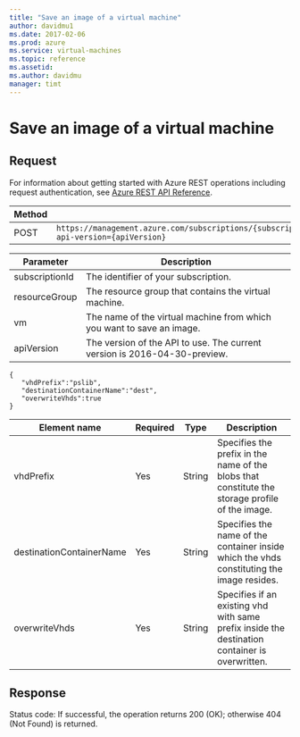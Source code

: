 ```yaml
---
title: "Save an image of a virtual machine"
author: davidmu1
ms.date: 2017-02-06
ms.prod: azure
ms.service: virtual-machines
ms.topic: reference
ms.assetid:
ms.author: davidmu
manager: timt
---
```


# Save an image of a virtual machine    
    
## Request    
 
For information about getting started with Azure REST operations including request authentication, see [Azure REST API Reference](../../../index.md).  

| Method | Request URI |    
|--------|-------------|    
| POST | `https://management.azure.com/subscriptions/{subscriptionId}/resourceGroups/{resourceGroup}/providers/Microsoft.Compute/virtualMachines/{vm}/capture?api-version={apiVersion}` |

| Parameter | Description |
| --------- | ----------- |
| subscriptionId | The identifier of your subscription. |
| resourceGroup | The resource group that contains the virtual machine. |
| vm | The name of the virtual machine from which you want to save an image. |
| apiVersion | The version of the API to use. The current version is 2016-04-30-preview. |   
    
```    
{    
   "vhdPrefix":"pslib",    
   "destinationContainerName":"dest",    
   "overwriteVhds":true    
}    
```    
    
| Element name | Required | Type | Description |    
|--------------|----------|------|-------------|    
| vhdPrefix | Yes | String | Specifies the prefix in the name of the blobs that constitute the storage profile of the image. |    
| destinationContainerName | Yes | String | Specifies the name of the container inside which the vhds constituting the image resides. |    
| overwriteVhds | Yes | String | Specifies if an existing vhd with same prefix inside the destination container is overwritten. |    
    
## Response    

Status code: If successful, the operation returns 200 (OK); otherwise 404 (Not Found) is returned.